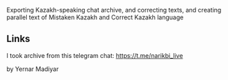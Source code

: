 Exporting Kazakh-speaking chat archive, and correcting texts, and creating parallel text of Mistaken Kazakh and Correct Kazakh language



## Links
I took archive from this telegram chat: https://t.me/narikbi_live



by Yernar Madiyar

